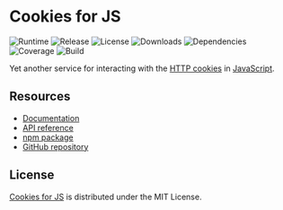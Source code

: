 # Cookies for JS
![Runtime](https://img.shields.io/badge/node-%3E%3D10.6-brightgreen.svg) ![Release](https://img.shields.io/npm/v/@cedx/cookies.svg) ![License](https://img.shields.io/npm/l/@cedx/cookies.svg) ![Downloads](https://img.shields.io/npm/dt/@cedx/cookies.svg) ![Dependencies](https://david-dm.org/cedx/cookies.js.svg) ![Coverage](https://coveralls.io/repos/github/cedx/cookies.js/badge.svg) ![Build](https://travis-ci.org/cedx/cookies.js.svg)

Yet another service for interacting with the [HTTP cookies](https://developer.mozilla.org/en-US/docs/Web/HTTP/Cookies) in [JavaScript](https://developer.mozilla.org/en-US/docs/Web/JavaScript).

## Resources
- [Documentation](https://dev.belin.io/cookies.js)
- [API reference](https://dev.belin.io/cookies.js/api)
- [npm package](https://www.npmjs.com/package/@cedx/cookies)
- [GitHub repository](https://github.com/cedx/cookies.js)

## License
[Cookies for JS](https://dev.belin.io/cookies.js) is distributed under the MIT License.
